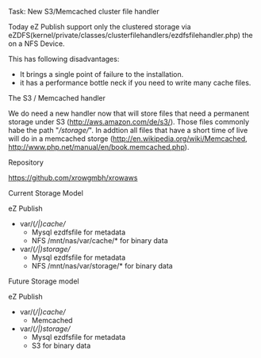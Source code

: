 Task: New S3/Memcached cluster file handler

Today eZ Publish support only the clustered storage via eZDFS(kernel/private/classes/clusterfilehandlers/ezdfsfilehandler.php) the on a NFS Device.

This has following disadvantages:

* It brings a single point of failure to the installation.
* it has a performance bottle neck if you need to write many cache files.

The S3 / Memcached handler

We do need a new handler now that will store files that need a permanent storage under S3 (http://aws.amazon.com/de/s3/). Those files commonly habe the path "*/storage/*". In addtion all files that have a short time of live will do in a memcached storge (http://en.wikipedia.org/wiki/Memcached, http://www.php.net/manual/en/book.memcached.php).

Repository

https://github.com/xrowgmbh/xrowaws



Current Storage Model

eZ Publish

- var/(*/|)cache/* 
	- Mysql ezdfsfile for metadata
    - NFS /mnt/nas/var/cache/* for binary data
- var/(*/|)storage/*
    - Mysql ezdfsfile for metadata
    - NFS /mnt/nas/var/storage/* for binary data

Future Storage model

eZ Publish

- var/(*/|)cache/* 
	- Memcached 
- var/(*/|)storage/*
    - Mysql ezdfsfile for metadata
    - S3 for binary data